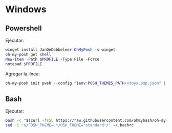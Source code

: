 # Windows

## Powershell

Ejecutar:
```powershell
winget install JanDeDobbeleer.OhMyPosh -s winget
oh-my-posh get shell
New-Item -Path $PROFILE -Type File -Force
notepad $PROFILE
```

Agregar la línea:
```ps1
oh-my-posh init pwsh --config "$env:POSH_THEMES_PATH/xtoys.omp.json" | Invoke-Expression
```

## Bash
Ejecutar:
```bash
bash -c "$(curl -fsSL https://raw.githubusercontent.com/ohmybash/oh-my-bash/master/tools/install.sh)"
sed -i 's/^OSH_THEME=.*/OSH_THEME="standard"/' ~/.bashrc
```
